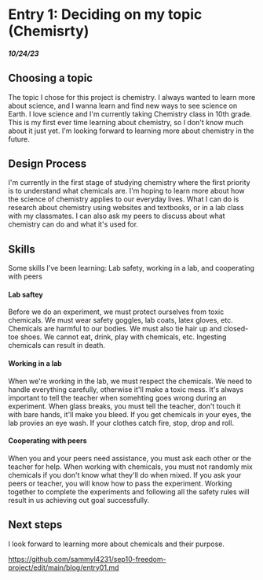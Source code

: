 # Entry 1: Deciding on my topic (Chemisrty)

##### 10/24/23

## Choosing a topic

The topic I chose for this project is chemistry. I always wanted to learn more about science, and I wanna learn and find new ways to see science on Earth. I love science and I'm currently taking Chemistry class in 10th grade. This is my first ever time learning about chemistry, so I don't know much about it just yet. I'm looking forward to learning more about chemistry in the future.

## Design Process

I'm currently in the first stage of studying chemistry where the first priority is to understand what chemicals are. I'm hoping to learn more about how the science of chemistry applies to our everyday lives. What I can do is research about chemistry using websites and textbooks, or in a lab class with my classmates. I can also ask my peers to discuss about what chemistry can do and what it's used for.

## Skills

Some skills I've been learning: Lab safety, working in a lab, and cooperating with peers

#### Lab saftey

Before we do an experiment, we must protect ourselves from toxic chemicals. We must wear safety goggles, lab coats, latex gloves, etc. Chemicals are harmful to our bodies. We must also tie hair up and closed-toe shoes. We cannot eat, drink, play with chemicals, etc. Ingesting chemicals can result in death.

#### Working in a lab

When we're working in the lab, we must respect the chemicals. We need to handle everything carefully, otherwise it'll make a toxic mess. It's always important to tell the teacher when somehting goes wrong during an experiment. When glass breaks, you must tell the teacher, don't touch it with bare hands, it'll make you bleed. If you get chemicals in your eyes, the lab provies an eye wash. If your clothes catch fire, stop, drop and roll.

#### Cooperating with peers

When you and your peers need assistance, you must ask each other or the teacher for help. When working with chemicals, you must not randomly mix chemicals if you don't know what they'll do when mixed. If you ask your peers or teacher, you will know how to pass the experiment. Working together to complete the experiments and following all the safety rules will result in us achieving out goal successfully.

## Next steps

I look forward to learning more about chemicals and their purpose.

https://github.com/sammyl4231/sep10-freedom-project/edit/main/blog/entry01.md
